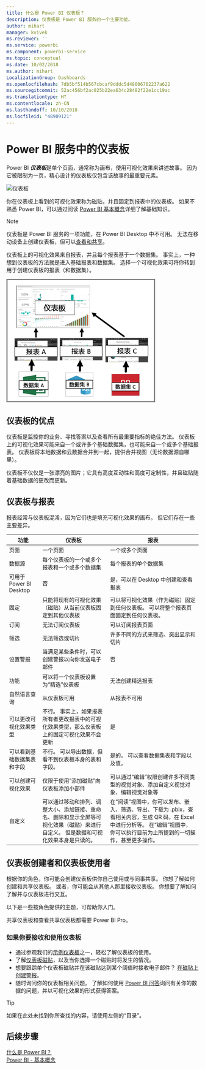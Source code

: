 ```yaml
---
title: 什么是 Power BI 仪表板？
description: 仪表板是 Power BI 服务的一个主要功能。
author: mihart
manager: kvivek
ms.reviewer: ''
ms.service: powerbi
ms.component: powerbi-service
ms.topic: conceptual
ms.date: 10/02/2018
ms.author: mihart
LocalizationGroup: Dashboards
ms.openlocfilehash: 7db5bf514b567cbcaf9dddc5d48006762237a622
ms.sourcegitcommit: 52ac456bf2ac025b22ea634c28482f22e1cc19ac
ms.translationtype: HT
ms.contentlocale: zh-CN
ms.lasthandoff: 10/10/2018
ms.locfileid: "48909121"
---
```

# <a name="dashboards-in-power-bi-service"></a>Power BI 服务中的仪表板

Power BI ***仪表板***是单个页面，通常称为画布，使用可视化效果来讲述故事。 因为它被限制为一页，精心设计的仪表板仅包含该故事的最重要元素。

![仪表板](media/end-user-dashboards/power-bi-dashboard2.png)

你在仪表板上看到的可视化效果称为磁贴，并且固定到报表中的仪表板。 如果不熟悉 Power BI，可以通过阅读 [Power BI 基本概念](end-user-basic-concepts.md)详细了解基础知识。

> [!NOTE]
> 仪表板是 Power BI 服务的一项功能，在 Power BI Desktop 中不可用。 无法在移动设备上创建仪表板，但可以[查看和共享](/mobile/mobile-apps-view-dashboard.md)。
> 
> 

仪表板上的可视化效果来自报表，并且每个报表基于一个数据集。 事实上，一种想到仪表板的方法就是进入基础报表和数据集。 选择一个可视化效果可将你转到用于创建仪表板的报表（和数据集）。

![显示仪表板、报表、数据集之间的关系的图表](media/end-user-dashboards/power-bi-diagram.png)

## <a name="advantages-of-dashboards"></a>仪表板的优点
仪表板是监控你的业务、寻找答案以及查看所有最重要指标的绝佳方法。 仪表板上的可视化效果可能来自一个或许多个基础数据集，也可能来自一个或多个基础报表。 仪表板将本地数据和云数据合并到一起，提供合并视图（无论数据源自哪里）。

仪表板不仅仅是一张漂亮的图片；它具有高度互动性和高度可定制性，并且磁贴随着基础数据的更改而更新。

## <a name="dashboards-versus-reports"></a>仪表板与报表
报表经常与仪表板混淆，因为它们也是填充可视化效果的画布。 但它们存在一些主要差异。

| **功能** | **仪表板** | **报表** |
| --- | --- | --- |
| 页面 |一个页面 |一个或多个页面 |
| 数据源 |每个仪表板的一个或多个报表和一个或多个数据集 |每个报表的单个数据集 |
| 可用于 Power BI Desktop |否 |是，可以在 Desktop 中创建和查看报表 |
| 固定 |只能将现有的可视化效果（磁贴）从当前仪表板固定到其他仪表板 |可以将可视化效果（作为磁贴）固定到任何仪表板。 可以将整个报表页面固定到任何仪表板。 |
| 订阅 |无法订阅仪表板 |可以订阅报表页面 |
| 筛选 |无法筛选或切片 |许多不同的方式来筛选、突出显示和切片 |
| 设置警报 |当满足某些条件时，可以创建警报以向你发送电子邮件 |否 |
| 功能 |可以将一个仪表板设置为“精选”仪表板 |无法创建精选报表 |
| 自然语言查询 |从仪表板可用 |从报表不可用 |
| 可以更改可视化效果类型 |不行。 事实上，如果报表所有者更改报表中的可视化效果类型，那么仪表板上的固定可视化效果不会更新 |是 |
| 可以看到基础数据集表和字段 |不行。 可以导出数据，但看不到仪表板本身的表和字段。 |是的。 可以查看数据集表和字段以及值。 |
| 可以创建可视化效果 |仅限于使用“添加磁贴”向仪表板添加小部件 |可以通过“编辑”权限创建许多不同类型的视觉对象、添加自定义视觉对象、编辑视觉对象等 |
| 自定义 |可以通过移动和排列、调整大小、添加链接、重命名、删除和显示全屏等可视化效果（磁贴）来进行自定义。 但是数据和可视化效果本身是只读的。 |在“阅读”视图中，你可以发布、嵌入、筛选、导出、下载为 .pbix，查看相关内容，生成 QR 码，在 Excel 中进行分析等。  在“编辑”视图中，你可以执行目前为止所提到的一切操作，甚至更多操作。 |

## <a name="dashboard-creators-and-dashboard-consumers"></a>仪表板创建者和仪表板使用者
根据你的角色，你可能会创建仪表板供你自己使用或与同事共享。 你想了解如何创建和共享仪表板。 或者，你可能会从其他人那里接收仪表板。 你想要了解如何了解并与仪表板进行交互。

以下是一些按角色提供的主题，可帮助你入门。

共享仪表板和查看共享仪表板都需要 Power BI Pro。

### <a name="if-you-will-be-receiving-and-consuming-dashboards"></a>如果你要接收和使用仪表板
* 通过参观我们的[示例仪表板](../sample-tutorial-connect-to-the-samples.md)之一，轻松了解仪表板的使用。
* 了解[仪表板磁贴](end-user-tiles.md)，以及当你选择一个磁贴时将发生的情况。
* 想要跟踪单个仪表板磁贴并在该磁贴达到某个阈值时接收电子邮件？ [在磁贴上创建警报](end-user-alerts.md)。
* 随时询问你的仪表板相关问题。 了解如何使用 [Power BI 问答](end-user-q-and-a.md)询问有关你的数据的问题，并以可视化效果的形式获得答案。

> [!TIP]
> 如果在此处未找到你所查找的内容，请使用左侧的“目录”。
> 

## <a name="next-steps"></a>后续步骤
[什么是 Power BI？](../power-bi-overview.md)  
[Power BI - 基本概念](end-user-basic-concepts.md)  